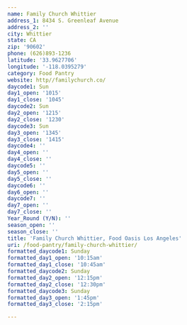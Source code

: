 ```yaml
---
name: Family Church Whittier
address_1: 8434 S. Greenleaf Avenue
address_2: ''
city: Whittier
state: CA
zip: '90602'
phone: (626)893-1236
latitude: '33.9627706'
longitude: '-118.0395279'
category: Food Pantry
website: http//familychurch.co/
daycode1: Sun
day1_open: '1015'
day1_close: '1045'
daycode2: Sun
day2_open: '1215'
day2_close: '1230'
daycode3: Sun
day3_open: '1345'
day3_close: '1415'
daycode4: ''
day4_open: ''
day4_close: ''
daycode5: ''
day5_open: ''
day5_close: ''
daycode6: ''
day6_open: ''
daycode7: ''
day7_open: ''
day7_close: ''
Year_Round (Y/N): ''
season_open: ''
season_close: ''
title: 'Family Church Whittier, Food Oasis Los Angeles'
uri: /food-pantry/family-church-whittier/
formatted_daycode1: Sunday
formatted_day1_open: '10:15am'
formatted_day1_close: '10:45am'
formatted_daycode2: Sunday
formatted_day2_open: '12:15pm'
formatted_day2_close: '12:30pm'
formatted_daycode3: Sunday
formatted_day3_open: '1:45pm'
formatted_day3_close: '2:15pm'

---
```

